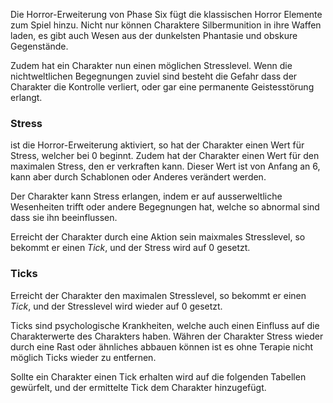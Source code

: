Die Horror-Erweiterung von Phase Six fügt die klassischen Horror Elemente zum Spiel hinzu. Nicht nur können Charaktere Silbermunition in ihre Waffen laden, es gibt auch Wesen aus der dunkelsten Phantasie und obskure Gegenstände. 

Zudem hat ein Charakter nun einen möglichen Stresslevel. Wenn die nichtweltlichen Begegnungen zuviel sind besteht die Gefahr dass der Charakter die Kontrolle verliert, oder gar eine permanente Geistesstörung erlangt.

### Stress

ist die Horror-Erweiterung aktiviert, so hat der Charakter einen Wert für Stress, welcher bei 0 beginnt. Zudem hat der Charakter einen Wert für den maximalen Stress, den er verkraften kann. Dieser Wert ist von Anfang an 6, kann aber durch Schablonen oder Anderes verändert werden.

Der Charakter kann Stress erlangen, indem er auf ausserweltliche Wesenheiten trifft oder andere Begegnungen hat, welche so abnormal sind dass sie ihn beeinflussen.

Erreicht der Charakter durch eine Aktion sein maixmales Stresslevel, so bekommt er einen *Tick*, und der Stress wird auf 0 gesetzt.

### Ticks

Erreicht der Charakter den maximalen Stresslevel, so bekommt er einen *Tick*, und der Stresslevel wird wieder auf 0 gesetzt.

Ticks sind psychologische Krankheiten, welche auch einen Einfluss auf die Charakterwerte des Charakters haben. Währen der Charakter Stress wieder durch eine Rast oder ähnliches abbauen können ist es ohne Terapie nicht möglich Ticks wieder zu entfernen. 

Sollte ein Charakter einen Tick erhalten wird auf die folgenden Tabellen gewürfelt, und der ermittelte Tick dem Charakter hinzugefügt.



